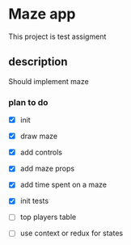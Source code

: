 # Maze app

This project is test assigment

## description

Should implement maze

### plan to do

- [x] init
- [x] draw maze
- [x] add controls
- [x] add maze props
- [x] add time spent on a maze
- [x] init tests
- [ ] top players table
- [ ] use context or redux for states



